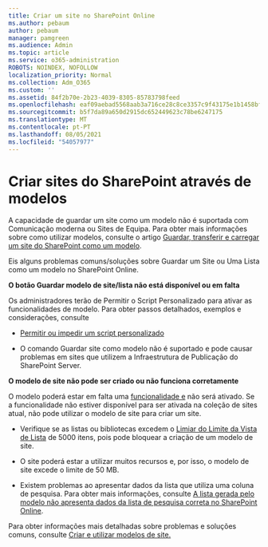 ```yaml
---
title: Criar um site no SharePoint Online
ms.author: pebaum
author: pebaum
manager: pamgreen
ms.audience: Admin
ms.topic: article
ms.service: o365-administration
ROBOTS: NOINDEX, NOFOLLOW
localization_priority: Normal
ms.collection: Adm_O365
ms.custom: ''
ms.assetid: 84f2b70e-2b23-4039-8305-85783798feed
ms.openlocfilehash: eaf09aebad5568aab3a716ce28c8ce3357c9f43175e1b1458bfcd43fd95a71fa
ms.sourcegitcommit: b5f7da89a650d2915dc652449623c78be6247175
ms.translationtype: MT
ms.contentlocale: pt-PT
ms.lasthandoff: 08/05/2021
ms.locfileid: "54057977"
---
```

# <a name="create-sharepoint-sites-using-templates"></a>Criar sites do SharePoint através de modelos

A capacidade de guardar um site como um modelo não é suportada com Comunicação moderna ou Sites de Equipa. Para obter mais informações sobre como utilizar modelos, consulte o artigo [Guardar, transferir e carregar um site do SharePoint como um modelo](https://docs.microsoft.com/sharepoint/dev/general-development/save-download-and-upload-a-sharepoint-site-as-a-template).

Eis alguns problemas comuns/soluções sobre Guardar um Site ou Uma Lista como um modelo no SharePoint Online. 

**O botão Guardar modelo de site/lista não está disponível ou em falta**

Os administradores terão de Permitir o Script Personalizado para ativar as funcionalidades de modelo. Para obter passos detalhados, exemplos e considerações, consulte 

- [Permitir ou impedir um script personalizado](https://docs.microsoft.com/sharepoint/allow-or-prevent-custom-script)

- O comando Guardar site como modelo não é suportado e pode causar problemas em sites que utilizem a Infraestrutura de Publicação do SharePoint Server.

**O modelo de site não pode ser criado ou não funciona corretamente**

O modelo poderá estar em falta uma [funcionalidade e](https://social.technet.microsoft.com/wiki/contents/articles/14423.sharepoint-2013-existing-features-guid.aspx) não será ativado. Se a funcionalidade não estiver disponível para ser ativada na coleção de sites atual, não pode utilizar o modelo de site para criar um site.

- Verifique se as listas ou bibliotecas excedem o [Limiar do Limite da Vista de Lista](https://support.office.com/article/Manage-large-lists-and-libraries-in-SharePoint-B8588DAE-9387-48C2-9248-C24122F07C59) de 5000 itens, pois pode bloquear a criação de um modelo de site.

- O site poderá estar a utilizar muitos recursos e, por isso, o modelo de site excede o limite de 50 MB.


- Existem problemas ao apresentar dados da lista que utiliza uma coluna de pesquisa. Para obter mais informações, consulte [A lista gerada pelo modelo não apresenta dados da lista de pesquisa correta no SharePoint Online](https://docs.microsoft.com/sharepoint/support/lists-and-libraries/template-generated-list-incorrect-data).

Para obter informações mais detalhadas sobre problemas e soluções comuns, consulte [Criar e utilizar modelos de site.](https://support.office.com/article/Create-and-use-site-templates-60371B0F-00E0-4C49-A844-34759EBDD989)



